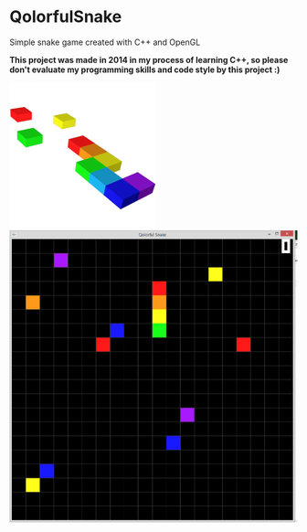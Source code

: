 # QolorfulSnake
Simple snake game created with C++ and OpenGL

**This project was made in 2014 in my process of learning C++, so please don't evaluate my programming skills and code style by this project :)**

![Icon](./Snicon.png)
![Screenshot](./screenshot.png)


